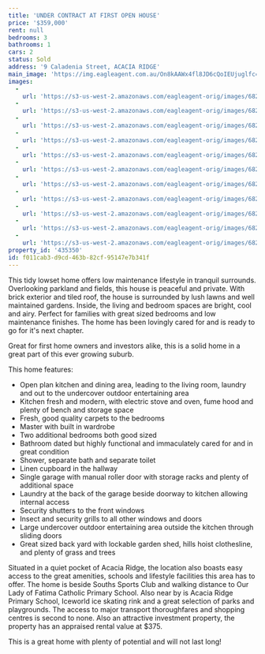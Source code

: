 ```yaml
---
title: 'UNDER CONTRACT AT FIRST OPEN HOUSE'
price: '$359,000'
rent: null
bedrooms: 3
bathrooms: 1
cars: 2
status: Sold
address: '9 Caladenia Street, ACACIA RIDGE'
main_image: 'https://img.eagleagent.com.au/On8kAAWx4fl8JD6cQoIEUjuglfc=/1280x854/smart/https://s3-us-west-2.amazonaws.com/eagleagent-orig/images/6823464/121623750-image-M.jpg'
images:
  -
    url: 'https://s3-us-west-2.amazonaws.com/eagleagent-orig/images/6823474/121623750-image-J.jpg'
  -
    url: 'https://s3-us-west-2.amazonaws.com/eagleagent-orig/images/6823473/121623750-image-I.jpg'
  -
    url: 'https://s3-us-west-2.amazonaws.com/eagleagent-orig/images/6823472/121623750-image-H.jpg'
  -
    url: 'https://s3-us-west-2.amazonaws.com/eagleagent-orig/images/6823471/121623750-image-G.jpg'
  -
    url: 'https://s3-us-west-2.amazonaws.com/eagleagent-orig/images/6823470/121623750-image-F.jpg'
  -
    url: 'https://s3-us-west-2.amazonaws.com/eagleagent-orig/images/6823469/121623750-image-E.jpg'
  -
    url: 'https://s3-us-west-2.amazonaws.com/eagleagent-orig/images/6823468/121623750-image-D.jpg'
  -
    url: 'https://s3-us-west-2.amazonaws.com/eagleagent-orig/images/6823467/121623750-image-C.jpg'
  -
    url: 'https://s3-us-west-2.amazonaws.com/eagleagent-orig/images/6823466/121623750-image-B.jpg'
  -
    url: 'https://s3-us-west-2.amazonaws.com/eagleagent-orig/images/6823465/121623750-image-A.jpg'
  -
    url: 'https://s3-us-west-2.amazonaws.com/eagleagent-orig/images/6823464/121623750-image-M.jpg'
property_id: '435350'
id: f011cab3-d9cd-463b-82cf-95147e7b341f
---
```

This tidy lowset home offers low maintenance lifestyle in tranquil surrounds. Overlooking parkland and fields, this house is peaceful and private. With brick exterior and tiled roof, the house is surrounded by lush lawns and well maintained gardens. Inside, the living and bedroom spaces are bright, cool and airy. Perfect for families with great sized bedrooms and low maintenance finishes. The home has been lovingly cared for and is ready to go for it's next chapter.

Great for first home owners and investors alike, this is a solid home in a great part of this ever growing suburb.

This home features:

*  Open plan kitchen and dining area, leading to the living room, laundry and out to the undercover outdoor entertaining area
*  Kitchen fresh and modern, with electric stove and oven, fume hood and plenty of bench and storage space
*  Fresh, good quality carpets to the bedrooms
*  Master with built in wardrobe
*  Two additional bedrooms both good sized
*  Bathroom dated but highly functional and immaculately cared for and in great condition
*  Shower, separate bath and separate toilet
*  Linen cupboard in the hallway
*  Single garage with manual roller door with storage racks and plenty of additional space
*  Laundry at the back of the garage beside doorway to kitchen allowing internal access
*  Security shutters to the front windows
*  Insect and security grills to all other windows and doors
*  Large undercover outdoor entertaining area outside the kitchen through sliding doors
*  Great sized back yard with lockable garden shed, hills hoist clothesline, and plenty of grass and trees

Situated in a quiet pocket of Acacia Ridge, the location also boasts easy access to the great amenities, schools and lifestyle facilities this area has to offer. The home is beside Souths Sports Club and walking distance to Our Lady of Fatima Catholic Primary School. Also near by is Acacia Ridge Primary School, Iceworld ice skating rink and a great selection of parks and playgrounds. The access to major transport thoroughfares and shopping centres is second to none. Also an attractive investment property, the property has an appraised rental value at $375.

This is a great home with plenty of potential and will not last long!